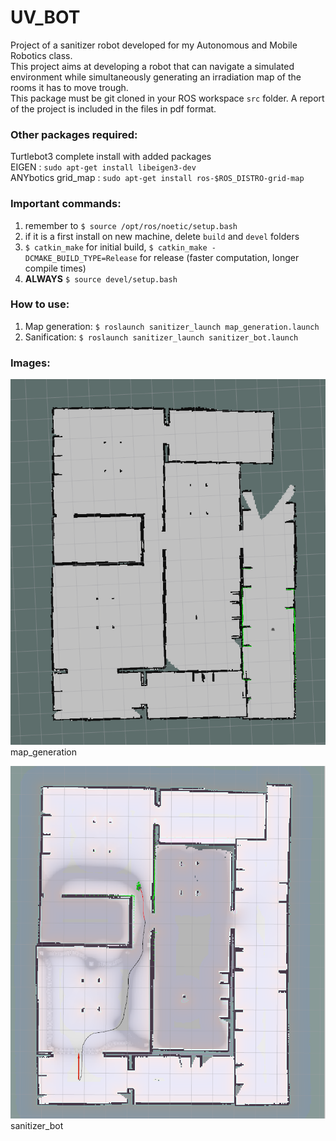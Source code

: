 # UV_BOT
Project of a sanitizer robot developed for my Autonomous and Mobile Robotics class.  
This project aims at developing a robot that can navigate a simulated environment while simultaneously generating an irradiation map of the rooms it has to move trough.  
This package must be git cloned in your ROS workspace `src` folder.
A report of the project is included in the files in pdf format.

### Other packages required: 
Turtlebot3 complete install with added packages  
EIGEN : `sudo apt-get install libeigen3-dev`  
ANYbotics grid_map : `sudo apt-get install ros-$ROS_DISTRO-grid-map`  
  
### Important commands:
1) remember to `$ source /opt/ros/noetic/setup.bash`
2) if it is a first install on new machine, delete `build` and `devel` folders
3) `$ catkin_make` for initial build, `$ catkin_make -DCMAKE_BUILD_TYPE=Release` for release (faster computation, longer compile times)
4) __ALWAYS__ `$ source devel/setup.bash`

### How to use:

1) Map generation: `$ roslaunch sanitizer_launch map_generation.launch`
2) Sanification: `$ roslaunch sanitizer_launch sanitizer_bot.launch`

### Images: 

![map generation](img/explore_lite.png)
map_generation

![sanitizer node in function](img/irradiated_map1.png)
sanitizer_bot 
